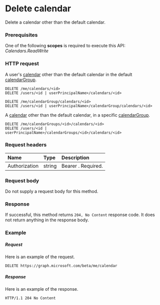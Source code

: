 # Delete calendar

Delete a calendar other than the default calendar.
### Prerequisites
One of the following **scopes** is required to execute this API: 
*Calendars.ReadWrite*
### HTTP request
<!-- { "blockType": "ignored" } -->
A user's [calendar](../resources/calendar.md) other than the default calendar in the default [calendarGroup](../resources/calendargroup.md).
```http
DELETE /me/calendars/<id>
DELETE /users/<id | userPrincipalName>/calendars/<id>

DELETE /me/calendarGroup/calendars/<id>
DELETE /users/<id | userPrincipalName>/calendarGroup/calendars/<id>
```
A [calendar](../resources/calendar.md) other than the default calendar, in a specific [calendarGroup](../resources/calendargroup.md).
```http
DELETE /me/calendarGroups/<id>/calendars/<id>
DELETE /users/<id | userPrincipalName>/calendarGroups/<id>/calendars/<id>
```
### Request headers
| Name           |  Type    | Description|
|:---------------|:---------|:----------|
| Authorization  |  string  | Bearer <token>. Required. |

### Request body
Do not supply a request body for this method.


### Response
If successful, this method returns `204, No Content` response code. It does not return anything in the response body.

### Example
##### Request
Here is an example of the request.
<!-- {
  "blockType": "request",
  "name": "delete_calendar"
}-->
```http
DELETE https://graph.microsoft.com/beta/me/calendar
```
##### Response
Here is an example of the response. 
<!-- {
  "blockType": "response",
  "truncated": true
} -->
```http
HTTP/1.1 204 No Content
```

<!-- uuid: 8fcb5dbc-d5aa-4681-8e31-b001d5168d79
2015-10-25 14:57:30 UTC -->
<!-- {
  "type": "#page.annotation",
  "description": "Delete calendar",
  "keywords": "",
  "section": "documentation",
  "tocPath": ""
}-->

